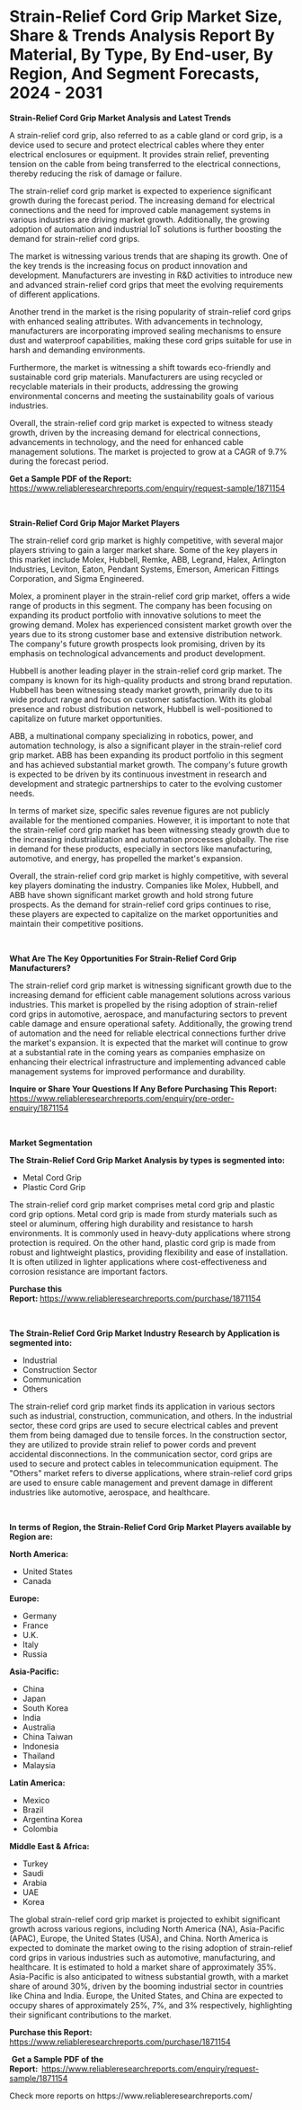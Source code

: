 <p><h1>Strain-Relief Cord Grip Market Size, Share & Trends Analysis Report By Material, By Type, By End-user, By Region, And Segment Forecasts, 2024 - 2031</h1></p><p><strong>Strain-Relief Cord Grip Market Analysis and Latest Trends</strong></p>
<p><p>A strain-relief cord grip, also referred to as a cable gland or cord grip, is a device used to secure and protect electrical cables where they enter electrical enclosures or equipment. It provides strain relief, preventing tension on the cable from being transferred to the electrical connections, thereby reducing the risk of damage or failure.</p><p>The strain-relief cord grip market is expected to experience significant growth during the forecast period. The increasing demand for electrical connections and the need for improved cable management systems in various industries are driving market growth. Additionally, the growing adoption of automation and industrial IoT solutions is further boosting the demand for strain-relief cord grips.</p><p>The market is witnessing various trends that are shaping its growth. One of the key trends is the increasing focus on product innovation and development. Manufacturers are investing in R&D activities to introduce new and advanced strain-relief cord grips that meet the evolving requirements of different applications.</p><p>Another trend in the market is the rising popularity of strain-relief cord grips with enhanced sealing attributes. With advancements in technology, manufacturers are incorporating improved sealing mechanisms to ensure dust and waterproof capabilities, making these cord grips suitable for use in harsh and demanding environments.</p><p>Furthermore, the market is witnessing a shift towards eco-friendly and sustainable cord grip materials. Manufacturers are using recycled or recyclable materials in their products, addressing the growing environmental concerns and meeting the sustainability goals of various industries.</p><p>Overall, the strain-relief cord grip market is expected to witness steady growth, driven by the increasing demand for electrical connections, advancements in technology, and the need for enhanced cable management solutions. The market is projected to grow at a CAGR of 9.7% during the forecast period.</p></p>
<p><strong>Get a Sample PDF of the Report:&nbsp;</strong> <a href="https://www.reliableresearchreports.com/enquiry/request-sample/1871154">https://www.reliableresearchreports.com/enquiry/request-sample/1871154</a></p>
<p>&nbsp;</p>
<p><strong>Strain-Relief Cord Grip Major Market Players</strong></p>
<p><p>The strain-relief cord grip market is highly competitive, with several major players striving to gain a larger market share. Some of the key players in this market include Molex, Hubbell, Remke, ABB, Legrand, Halex, Arlington Industries, Leviton, Eaton, Pendant Systems, Emerson, American Fittings Corporation, and Sigma Engineered.</p><p>Molex, a prominent player in the strain-relief cord grip market, offers a wide range of products in this segment. The company has been focusing on expanding its product portfolio with innovative solutions to meet the growing demand. Molex has experienced consistent market growth over the years due to its strong customer base and extensive distribution network. The company's future growth prospects look promising, driven by its emphasis on technological advancements and product development.</p><p>Hubbell is another leading player in the strain-relief cord grip market. The company is known for its high-quality products and strong brand reputation. Hubbell has been witnessing steady market growth, primarily due to its wide product range and focus on customer satisfaction. With its global presence and robust distribution network, Hubbell is well-positioned to capitalize on future market opportunities.</p><p>ABB, a multinational company specializing in robotics, power, and automation technology, is also a significant player in the strain-relief cord grip market. ABB has been expanding its product portfolio in this segment and has achieved substantial market growth. The company's future growth is expected to be driven by its continuous investment in research and development and strategic partnerships to cater to the evolving customer needs.</p><p>In terms of market size, specific sales revenue figures are not publicly available for the mentioned companies. However, it is important to note that the strain-relief cord grip market has been witnessing steady growth due to the increasing industrialization and automation processes globally. The rise in demand for these products, especially in sectors like manufacturing, automotive, and energy, has propelled the market's expansion.</p><p>Overall, the strain-relief cord grip market is highly competitive, with several key players dominating the industry. Companies like Molex, Hubbell, and ABB have shown significant market growth and hold strong future prospects. As the demand for strain-relief cord grips continues to rise, these players are expected to capitalize on the market opportunities and maintain their competitive positions.</p></p>
<p>&nbsp;</p>
<p><strong>What Are The Key Opportunities For Strain-Relief Cord Grip Manufacturers?</strong></p>
<p><p>The strain-relief cord grip market is witnessing significant growth due to the increasing demand for efficient cable management solutions across various industries. This market is propelled by the rising adoption of strain-relief cord grips in automotive, aerospace, and manufacturing sectors to prevent cable damage and ensure operational safety. Additionally, the growing trend of automation and the need for reliable electrical connections further drive the market's expansion. It is expected that the market will continue to grow at a substantial rate in the coming years as companies emphasize on enhancing their electrical infrastructure and implementing advanced cable management systems for improved performance and durability.</p></p>
<p><strong>Inquire or Share Your Questions If Any Before Purchasing This Report:</strong> <a href="https://www.reliableresearchreports.com/enquiry/pre-order-enquiry/1871154">https://www.reliableresearchreports.com/enquiry/pre-order-enquiry/1871154</a></p>
<p>&nbsp;</p>
<p><strong>Market Segmentation</strong></p>
<p><strong>The Strain-Relief Cord Grip Market Analysis by types is segmented into:</strong></p>
<p><ul><li>Metal Cord Grip</li><li>Plastic Cord Grip</li></ul></p>
<p><p>The strain-relief cord grip market comprises metal cord grip and plastic cord grip options. Metal cord grip is made from sturdy materials such as steel or aluminum, offering high durability and resistance to harsh environments. It is commonly used in heavy-duty applications where strong protection is required. On the other hand, plastic cord grip is made from robust and lightweight plastics, providing flexibility and ease of installation. It is often utilized in lighter applications where cost-effectiveness and corrosion resistance are important factors.</p></p>
<p><strong>Purchase this Report:&nbsp;</strong><a href="https://www.reliableresearchreports.com/purchase/1871154">https://www.reliableresearchreports.com/purchase/1871154</a></p>
<p>&nbsp;</p>
<p><strong>The Strain-Relief Cord Grip Market Industry Research by Application is segmented into:</strong></p>
<p><ul><li>Industrial</li><li>Construction Sector</li><li>Communication</li><li>Others</li></ul></p>
<p><p>The strain-relief cord grip market finds its application in various sectors such as industrial, construction, communication, and others. In the industrial sector, these cord grips are used to secure electrical cables and prevent them from being damaged due to tensile forces. In the construction sector, they are utilized to provide strain relief to power cords and prevent accidental disconnections. In the communication sector, cord grips are used to secure and protect cables in telecommunication equipment. The "Others" market refers to diverse applications, where strain-relief cord grips are used to ensure cable management and prevent damage in different industries like automotive, aerospace, and healthcare.</p></p>
<p>&nbsp;</p>
<p><strong>In terms of Region, the Strain-Relief Cord Grip Market Players available by Region are:</strong></p>
<p>
    <p> <strong> North America: </strong>
        <ul>
            <li>United States</li>
            <li>Canada</li>
        </ul>
        </p> 
    <p> <strong> Europe: </strong>
        <ul>
            <li>Germany</li>
            <li>France</li>
            <li>U.K.</li>
            <li>Italy</li>
            <li>Russia</li>
        </ul>
        </p> 
    <p> <strong> Asia-Pacific: </strong>
        <ul>
            <li>China</li>
            <li>Japan</li>
            <li>South Korea</li>
            <li>India</li>
            <li>Australia</li>
            <li>China Taiwan</li>
            <li>Indonesia</li>
            <li>Thailand</li>
            <li>Malaysia</li>
        </ul>
        </p> 
    <p> <strong> Latin America: </strong>
        <ul>
            <li>Mexico</li>
            <li>Brazil</li>
            <li>Argentina Korea</li>
            <li>Colombia</li>
        </ul>
        </p> 
    <p> <strong> Middle East & Africa: </strong>
        <ul>
            <li>Turkey</li>
            <li>Saudi</li>
            <li>Arabia</li>
            <li>UAE</li>
            <li>Korea</li>
        </ul>
    </p>
    </p>
<p><p>The global strain-relief cord grip market is projected to exhibit significant growth across various regions, including North America (NA), Asia-Pacific (APAC), Europe, the United States (USA), and China. North America is expected to dominate the market owing to the rising adoption of strain-relief cord grips in various industries such as automotive, manufacturing, and healthcare. It is estimated to hold a market share of approximately 35%. Asia-Pacific is also anticipated to witness substantial growth, with a market share of around 30%, driven by the booming industrial sector in countries like China and India. Europe, the United States, and China are expected to occupy shares of approximately 25%, 7%, and 3% respectively, highlighting their significant contributions to the market.</p></p>
<p><strong>Purchase this Report: </strong><a href="https://www.reliableresearchreports.com/purchase/1871154">https://www.reliableresearchreports.com/purchase/1871154</a></p>
<p>&nbsp;<strong>Get a Sample PDF of the Report:&nbsp;&nbsp;</strong><a href="https://www.reliableresearchreports.com/enquiry/request-sample/1871154">https://www.reliableresearchreports.com/enquiry/request-sample/1871154</a></p>
<p><strong></strong></p>
<p>Check more reports on https://www.reliableresearchreports.com/</p>